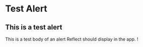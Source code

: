 # Test Alert

## This is a test alert 

This is a test body of an alert Reflect should display in the app.
!
